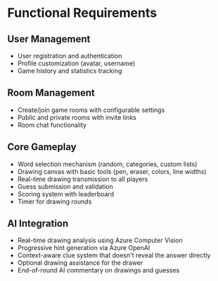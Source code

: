 # Functional Requirements

## User Management
- User registration and authentication
- Profile customization (avatar, username)
- Game history and statistics tracking

## Room Management
- Create/join game rooms with configurable settings
- Public and private rooms with invite links
- Room chat functionality

## Core Gameplay
- Word selection mechanism (random, categories, custom lists)
- Drawing canvas with basic tools (pen, eraser, colors, line widths)
- Real-time drawing transmission to all players
- Guess submission and validation
- Scoring system with leaderboard
- Timer for drawing rounds

## AI Integration
- Real-time drawing analysis using Azure Computer Vision
- Progressive hint generation via Azure OpenAI
- Context-aware clue system that doesn't reveal the answer directly
- Optional drawing assistance for the drawer
- End-of-round AI commentary on drawings and guesses
